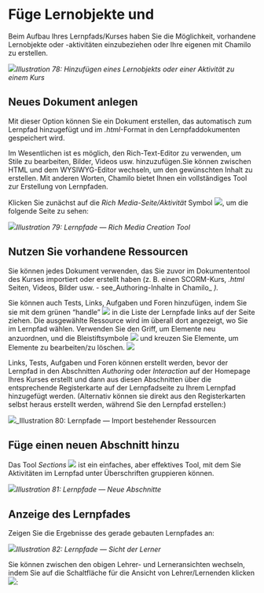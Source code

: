 # Füge Lernobjekte und

Beim Aufbau Ihres Lernpfads/Kurses haben Sie die Möglichkeit, vorhandene Lernobjekte oder -aktivitäten einzubeziehen oder Ihre eigenen mit Chamilo zu erstellen.

![](../../.gitbook/assets/graphics12.png)_Illustration 78: Hinzufügen eines Lernobjekts oder einer Aktivität zu einem Kurs_

## Neues Dokument anlegen <a id="create-a-new-document"></a>

Mit dieser Option können Sie ein Dokument erstellen, das automatisch zum Lernpfad hinzugefügt und im _.html_-Format in den Lernpfaddokumenten gespeichert wird.

Im Wesentlichen ist es möglich, den Rich-Text-Editor zu verwenden, um Stile zu bearbeiten, Bilder, Videos usw. hinzuzufügen.Sie können zwischen HTML und dem WYSIWYG-Editor wechseln, um den gewünschten Inhalt zu erstellen. Mit anderen Worten, Chamilo bietet Ihnen ein vollständiges Tool zur Erstellung von Lernpfaden.

Klicken Sie zunächst auf die _Rich Media-Seite/Aktivität_ Symbol ![](../../.gitbook/assets/graphics24.png), um die folgende Seite zu sehen:

![](../../.gitbook/assets/graphics25.png)_Illustration 79: Lernpfade — Rich Media Creation Tool_

## Nutzen Sie vorhandene Ressourcen <a id="use-existing-resources"></a>

Sie können jedes Dokument verwenden, das Sie zuvor im Dokumententool des Kurses importiert oder erstellt haben \(z. B. einen SCORM-Kurs, _.html_ Seiten, Videos, Bilder usw. - see_Authoring-Inhalte in Chamilo\_ _\)._

Sie können auch Tests, Links, Aufgaben und Foren hinzufügen, indem Sie sie mit dem grünen “handle” ![](../../.gitbook/assets/graphics26.png) in die Liste der Lernpfade links auf der Seite ziehen. Die ausgewählte Ressource wird im überall dort angezeigt, wo Sie im Lernpfad wählen. Verwenden Sie den Griff, um Elemente neu anzuordnen, und die Bleistiftsymbole ![](../../.gitbook/assets/graphics32.png) und kreuzen Sie Elemente, um Elemente zu bearbeiten/zu löschen. ![](../../.gitbook/assets/graphics27.png)

Links, Tests, Aufgaben und Foren können erstellt werden, bevor der Lernpfad in den Abschnitten _Authoring_ oder _Interaction_ auf der Homepage Ihres Kurses erstellt und dann aus diesen Abschnitten über die entsprechende Registerkarte auf der Lernpfadseite zu Ihrem Lernpfad hinzugefügt werden. \(Alternativ können sie direkt aus den Registerkarten selbst heraus erstellt werden, während Sie den Lernpfad erstellen:\)

![](../../.gitbook/assets/graphics28.png)\_Illustration 80: Lernpfade — Import bestehender Ressourcen

## Füge einen neuen Abschnitt hinzu <a id="add-a-new-section"></a>

Das Tool _Sections_ ![](../../.gitbook/assets/graphics33.png) ist ein einfaches, aber effektives Tool, mit dem Sie Aktivitäten im Lernpfad unter Überschriften gruppieren können.

![](../../.gitbook/assets/graphics29.png)_Illustration 81: Lernpfade — Neue Abschnitte_

## Anzeige des Lernpfades <a id="display-the-learning-path"></a>

Zeigen Sie die Ergebnisse des gerade gebauten Lernpfades an:

![](../../.gitbook/assets/graphics30.png)_Illustration 82: Lernpfade — Sicht der Lerner_

Sie können zwischen den obigen Lehrer- und Lerneransichten wechseln, indem Sie auf die Schaltfläche für die Ansicht von Lehrer/Lernenden klicken ![](../../.gitbook/assets/graphics31.png):

